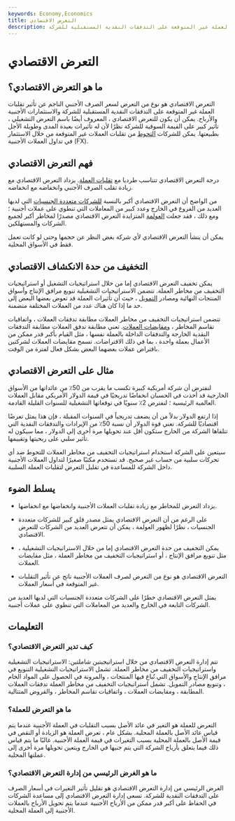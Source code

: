 ```yaml
---
keywords: Economy,Economics
title: التعرض الاقتصادي
description: التعرض الاقتصادي هو نوع من التعرض لصرف العملات الأجنبية ناتج عن تأثير تقلبات العملة غير المتوقعة على التدفقات النقدية المستقبلية للشركة.
---
```


# التعرض الاقتصادي
## ما هو التعرض الاقتصادي؟

التعرض الاقتصادي هو نوع من التعرض لسعر الصرف الأجنبي الناجم عن تأثير تقلبات العملة غير المتوقعة على التدفقات النقدية المستقبلية للشركة والاستثمارات الأجنبية والأرباح. يمكن أن يكون للتعرض الاقتصادي ، المعروف أيضًا باسم التعرض التشغيلي ، تأثير كبير على القيمة السوقية للشركة نظرًا لأن له تأثيرات بعيدة المدى وطويلة الأجل بطبيعتها. يمكن للشركات [التحوط](/hedge) من تقلبات العملات غير المتوقعة من خلال الاستثمار في تداول العملات الأجنبية (FX).

## فهم التعرض الاقتصادي

درجة التعرض الاقتصادي تتناسب طرديا مع [تقلبات العملة](/volatility). يزداد التعرض الاقتصادي مع زيادة تقلب الصرف الأجنبي وانخفاضه مع انخفاضه.

من الواضح أن التعرض الاقتصادي أكبر بالنسبة [للشركات متعددة الجنسيات](/multinationalcorporation) التي لديها العديد من الفروع في الخارج وعدد كبير من المعاملات التي تنطوي على عملات أجنبية ؛ ومع ذلك ، فقد جعلت [العولمة](/globalization) المتزايدة التعرض الاقتصادي مصدرًا لمخاطر أكبر لجميع الشركات والمستهلكين.

يمكن أن ينشأ التعرض الاقتصادي لأي شركة بغض النظر عن حجمها وحتى لو كانت تعمل فقط في الأسواق المحلية.

## التخفيف من حدة الانكشاف الاقتصادي

يمكن تخفيف التعرض الاقتصادي إما من خلال استراتيجيات التشغيل أو استراتيجيات التخفيف من مخاطر العملة. تتضمن الاستراتيجيات التشغيلية تنويع مرافق الإنتاج وأسواق المنتجات النهائية ومصادر [التمويل](/financing) ، حيث أن تأثيرات العملة قد تعوض بعضها البعض إلى حد ما إذا كان هناك عدد من العملات المختلفة متضمنة.

تتضمن استراتيجيات التخفيف من مخاطر العملات مطابقة تدفقات العملات ، واتفاقيات تقاسم المخاطر ، [ومقايضات العملات](/currencyswap). تعني مطابقة تدفق العملات مطابقة التدفقات النقدية الخارجة والتدفقات الداخلة بالعملة نفسها ، مثل القيام بأكبر قدر ممكن من الأعمال بعملة واحدة ، بما في ذلك الاقتراضات. تسمح مقايضات العملات لشركتين باقتراض عملات بعضهما البعض بشكل فعال لفترة من الوقت.

## مثال على التعرض الاقتصادي

لنفترض أن شركة أمريكية كبيرة تكسب ما يقرب من 50٪ من عائداتها من الأسواق الخارجية قد أخذت في الحسبان انخفاضًا تدريجيًا في قيمة الدولار الأمريكي مقابل العملات العالمية الرئيسية ؛ لنفترض 2٪ سنويًا في توقعاتها التشغيلية للسنوات القليلة القادمة.

إذا ارتفع الدولار بدلاً من أن يضعف تدريجياً في السنوات المقبلة ، فإن هذا يمثل تعرضًا اقتصاديًا للشركة. تعني قوة الدولار أن نسبة 50٪ من الإيرادات والتدفقات النقدية التي تتلقاها الشركة من الخارج ستكون أقل عند تحويلها مرة أخرى إلى الدولار ، مما سيكون له تأثير سلبي على ربحيتها وتقييمها.

سيتعين على الشركة استخدام استراتيجيات التخفيف من مخاطر العملات للتحوط ضد أي تحركات سلبية من حساب غير صحيح. قد تستخدم مكتبًا صغيرًا لتداول العملات الأجنبية داخل الشركة للمساعدة في تقليل التعرض لتقلبات العملة السلبية.

## يسلط الضوء

- يزداد التعرض للمخاطر مع زيادة تقلبات العملات الأجنبية وانخفاضها مع انخفاضها.

- على الرغم من أن التعرض الاقتصادي يمثل مصدر قلق كبير للشركات متعددة الجنسيات ، نظرًا لظهور العولمة ، يمكن أن تتعرض العديد من الشركات للتعرض الاقتصادي.

- يمكن التخفيف من حدة التعرض الاقتصادي إما من خلال الاستراتيجيات التشغيلية ، مثل تنويع مرافق الإنتاج ، أو استراتيجيات التخفيف من مخاطر العملة ، مثل مقايضات العملات.

- التعرض الاقتصادي هو نوع من التعرض لصرف العملات الأجنبية ناتج عن تأثير التقلبات غير المتوقعة في أسعار العملات.

يمثل التعرض الاقتصادي خطرًا على الشركات متعددة الجنسيات التي لديها العديد من الشركات التابعة في الخارج والعديد من المعاملات التي تنطوي على عملات أجنبية.

## التعليمات

### كيف تدير التعرض الاقتصادي؟

تتم إدارة التعرض الاقتصادي من خلال استراتيجيتين شاملتين: الاستراتيجيات التشغيلية واستراتيجيات التخفيف من مخاطر العملة. تشمل الاستراتيجيات التشغيلية التنويع في مرافق الإنتاج والأسواق التي تُباع فيها المنتجات ، والمرونة في الحصول على المواد الخام ، وتنويع مصادر التمويل. تشمل استراتيجيات التخفيف من مخاطر العملة تدفقات العملات المطابقة ، ومقايضات العملات ، واتفاقيات تقاسم المخاطر ، والقروض المتتالية.

### ما هو التعرض للعملة؟

التعرض للعملة هو التغير في عائد الأصل بسبب التقلبات في العملة الأجنبية عندما يتم قياس عائد الأصل بالعملة المحلية. بشكل عام ، تعرض العملة هو الزيادة أو النقص في قيمة الأصل بالعملة المحلية بسبب التغيرات في قيمة العملة الأجنبية. غالبًا ما يتم قياس ذلك فيما يتعلق بأرباح الشركة التي يتم جنيها في الخارج ويتعين تحويلها مرة أخرى إلى عملتها المحلية.

### ما هو الغرض الرئيسي من إدارة التعرض الاقتصادي؟

الغرض الرئيسي من إدارة التعرض الاقتصادي هو تقليل تأثير التغيرات في أسعار الصرف على التدفقات النقدية للشركة. تسعى إدارة التعرض الاقتصادي إلى مساعدة الشركات في الحفاظ على أكبر قدر ممكن من الأرباح الأجنبية عندما يتم تحويل الأرباح بالعملات الأجنبية إلى العملة المحلية.

